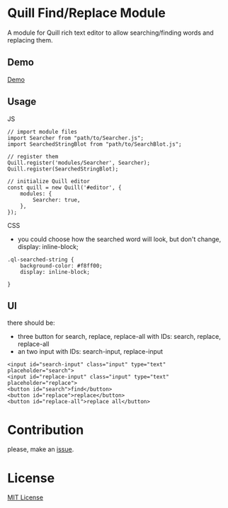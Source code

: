 #  Quill Find/Replace Module
A module for Quill rich text editor to allow searching/finding words and replacing them.

## Demo

[Demo](https://codepen.io/muhammedalkhudiry/pen/VoMxeK)

## Usage

JS
```
// import module files
import Searcher from "path/to/Searcher.js";
import SearchedStringBlot from "path/to/SearchBlot.js";

// register them
Quill.register('modules/Searcher', Searcher);
Quill.register(SearchedStringBlot);

// initialize Quill editor
const quill = new Quill('#editor', {
    modules: {
        Searcher: true,
    },
});
```

CSS
* you could choose how the searched word will look, but don't change, display: inline-block;
```
.ql-searched-string {
    background-color: #f8ff00;
    display: inline-block;

}

```

## UI

there should be:
* three button for search, replace, replace-all
with IDs: search, replace, replace-all
* an two input with IDs: search-input, replace-input

```
<input id="search-input" class="input" type="text" placeholder="search">
<input id="replace-input" class="input" type="text" placeholder="replace">
<button id="search">find</button>
<button id="replace">replace</button>
<button id="replace-all">replace all</button>
```

# Contribution
please, make an [issue](https://github.com/MuhammedAlkhudiry/quill-find-replace-module/issues).

# License
[MIT License](https://rmm5t.mit-license.org/)
